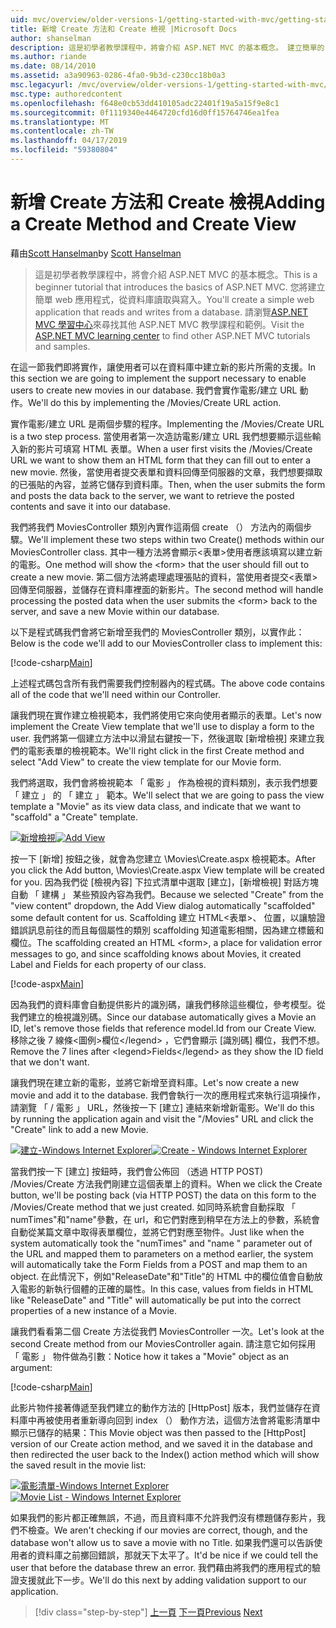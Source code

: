 ```yaml
---
uid: mvc/overview/older-versions-1/getting-started-with-mvc/getting-started-with-mvc-part6
title: 新增 Create 方法和 Create 檢視 |Microsoft Docs
author: shanselman
description: 這是初學者教學課程中，將會介紹 ASP.NET MVC 的基本概念。 建立簡單的 web 應用程式，從資料庫讀取與寫入。
ms.author: riande
ms.date: 08/14/2010
ms.assetid: a3a90963-0286-4fa0-9b3d-c230cc18b0a3
msc.legacyurl: /mvc/overview/older-versions-1/getting-started-with-mvc/getting-started-with-mvc-part6
msc.type: authoredcontent
ms.openlocfilehash: f648e0cb53dd410105adc22401f19a5a15f9e8c1
ms.sourcegitcommit: 0f1119340e4464720cfd16d0ff15764746ea1fea
ms.translationtype: MT
ms.contentlocale: zh-TW
ms.lasthandoff: 04/17/2019
ms.locfileid: "59380804"
---
```

# <a name="adding-a-create-method-and-create-view"></a><span data-ttu-id="a43f3-104">新增 Create 方法和 Create 檢視</span><span class="sxs-lookup"><span data-stu-id="a43f3-104">Adding a Create Method and Create View</span></span>

<span data-ttu-id="a43f3-105">藉由[Scott Hanselman](https://github.com/shanselman)</span><span class="sxs-lookup"><span data-stu-id="a43f3-105">by [Scott Hanselman](https://github.com/shanselman)</span></span>

> <span data-ttu-id="a43f3-106">這是初學者教學課程中，將會介紹 ASP.NET MVC 的基本概念。</span><span class="sxs-lookup"><span data-stu-id="a43f3-106">This is a beginner tutorial that introduces the basics of ASP.NET MVC.</span></span> <span data-ttu-id="a43f3-107">您將建立簡單 web 應用程式，從資料庫讀取與寫入。</span><span class="sxs-lookup"><span data-stu-id="a43f3-107">You'll create a simple web application that reads and writes from a database.</span></span> <span data-ttu-id="a43f3-108">請瀏覽[ASP.NET MVC 學習中心](../../../index.md)來尋找其他 ASP.NET MVC 教學課程和範例。</span><span class="sxs-lookup"><span data-stu-id="a43f3-108">Visit the [ASP.NET MVC learning center](../../../index.md) to find other ASP.NET MVC tutorials and samples.</span></span>


<span data-ttu-id="a43f3-109">在這一節我們即將實作，讓使用者可以在資料庫中建立新的影片所需的支援。</span><span class="sxs-lookup"><span data-stu-id="a43f3-109">In this section we are going to implement the support necessary to enable users to create new movies in our database.</span></span> <span data-ttu-id="a43f3-110">我們會實作電影/建立 URL 動作。</span><span class="sxs-lookup"><span data-stu-id="a43f3-110">We'll do this by implementing the /Movies/Create URL action.</span></span>

<span data-ttu-id="a43f3-111">實作電影/建立 URL 是兩個步驟的程序。</span><span class="sxs-lookup"><span data-stu-id="a43f3-111">Implementing the /Movies/Create URL is a two step process.</span></span> <span data-ttu-id="a43f3-112">當使用者第一次造訪電影/建立 URL 我們想要顯示這些輸入新的影片可填寫 HTML 表單。</span><span class="sxs-lookup"><span data-stu-id="a43f3-112">When a user first visits the /Movies/Create URL we want to show them an HTML form that they can fill out to enter a new movie.</span></span> <span data-ttu-id="a43f3-113">然後，當使用者提交表單和資料回傳至伺服器的文章，我們想要擷取的已張貼的內容，並將它儲存到資料庫。</span><span class="sxs-lookup"><span data-stu-id="a43f3-113">Then, when the user submits the form and posts the data back to the server, we want to retrieve the posted contents and save it into our database.</span></span>

<span data-ttu-id="a43f3-114">我們將我們 MoviesController 類別內實作這兩個 create （） 方法內的兩個步驟。</span><span class="sxs-lookup"><span data-stu-id="a43f3-114">We'll implement these two steps within two Create() methods within our MoviesController class.</span></span> <span data-ttu-id="a43f3-115">其中一種方法將會顯示&lt;表單&gt;使用者應該填寫以建立新的電影。</span><span class="sxs-lookup"><span data-stu-id="a43f3-115">One method will show the &lt;form&gt; that the user should fill out to create a new movie.</span></span> <span data-ttu-id="a43f3-116">第二個方法將處理處理張貼的資料，當使用者提交&lt;表單&gt;回傳至伺服器，並儲存在資料庫裡面的新影片。</span><span class="sxs-lookup"><span data-stu-id="a43f3-116">The second method will handle processing the posted data when the user submits the &lt;form&gt; back to the server, and save a new Movie within our database.</span></span>

<span data-ttu-id="a43f3-117">以下是程式碼我們會將它新增至我們的 MoviesController 類別，以實作此：</span><span class="sxs-lookup"><span data-stu-id="a43f3-117">Below is the code we'll add to our MoviesController class to implement this:</span></span>

[!code-csharp[Main](getting-started-with-mvc-part6/samples/sample1.cs)]

<span data-ttu-id="a43f3-118">上述程式碼包含所有我們需要我們控制器內的程式碼。</span><span class="sxs-lookup"><span data-stu-id="a43f3-118">The above code contains all of the code that we'll need within our Controller.</span></span>

<span data-ttu-id="a43f3-119">讓我們現在實作建立檢視範本，我們將使用它來向使用者顯示的表單。</span><span class="sxs-lookup"><span data-stu-id="a43f3-119">Let's now implement the Create View template that we'll use to display a form to the user.</span></span> <span data-ttu-id="a43f3-120">我們將第一個建立方法中以滑鼠右鍵按一下，然後選取 [新增檢視] 來建立我們的電影表單的檢視範本。</span><span class="sxs-lookup"><span data-stu-id="a43f3-120">We'll right click in the first Create method and select "Add View" to create the view template for our Movie form.</span></span>

<span data-ttu-id="a43f3-121">我們將選取，我們會將檢視範本 「 電影 」 作為檢視的資料類別，表示我們想要 「 建立 」 的 「 建立 」 範本。</span><span class="sxs-lookup"><span data-stu-id="a43f3-121">We'll select that we are going to pass the view template a "Movie" as its view data class, and indicate that we want to "scaffold" a "Create" template.</span></span>

<span data-ttu-id="a43f3-122">[![新增檢視](getting-started-with-mvc-part6/_static/image2.png)](getting-started-with-mvc-part6/_static/image1.png)</span><span class="sxs-lookup"><span data-stu-id="a43f3-122">[![Add View](getting-started-with-mvc-part6/_static/image2.png)](getting-started-with-mvc-part6/_static/image1.png)</span></span>

<span data-ttu-id="a43f3-123">按一下 [新增] 按鈕之後，就會為您建立 \Movies\Create.aspx 檢視範本。</span><span class="sxs-lookup"><span data-stu-id="a43f3-123">After you click the Add button, \Movies\Create.aspx View template will be created for you.</span></span> <span data-ttu-id="a43f3-124">因為我們從 [檢視內容] 下拉式清單中選取 [建立]，[新增檢視] 對話方塊自動 「 建構 」 某些預設內容為我們。</span><span class="sxs-lookup"><span data-stu-id="a43f3-124">Because we selected "Create" from the "view content" dropdown, the Add View dialog automatically "scaffolded" some default content for us.</span></span> <span data-ttu-id="a43f3-125">Scaffolding 建立 HTML&lt;表單&gt;、 位置，以讓驗證錯誤訊息前往的而且每個屬性的類別 scaffolding 知道電影相關，因為建立標籤和欄位。</span><span class="sxs-lookup"><span data-stu-id="a43f3-125">The scaffolding created an HTML &lt;form&gt;, a place for validation error messages to go, and since scaffolding knows about Movies, it created Label and Fields for each property of our class.</span></span>

[!code-aspx[Main](getting-started-with-mvc-part6/samples/sample2.aspx)]

<span data-ttu-id="a43f3-126">因為我們的資料庫會自動提供影片的識別碼，讓我們移除這些欄位，參考模型。從我們建立的檢視識別碼。</span><span class="sxs-lookup"><span data-stu-id="a43f3-126">Since our database automatically gives a Movie an ID, let's remove those fields that reference model.Id from our Create View.</span></span> <span data-ttu-id="a43f3-127">移除之後 7 線條&lt;圖例&gt;欄位&lt;/legend&gt; ，它們會顯示 [識別碼] 欄位，我們不想。</span><span class="sxs-lookup"><span data-stu-id="a43f3-127">Remove the 7 lines after &lt;legend&gt;Fields&lt;/legend&gt; as they show the ID field that we don't want.</span></span>

<span data-ttu-id="a43f3-128">讓我們現在建立新的電影，並將它新增至資料庫。</span><span class="sxs-lookup"><span data-stu-id="a43f3-128">Let's now create a new movie and add it to the database.</span></span> <span data-ttu-id="a43f3-129">我們會執行一次的應用程式來執行這項操作，請瀏覽 「 / 電影 」 URL，然後按一下 [建立] 連結來新增新電影。</span><span class="sxs-lookup"><span data-stu-id="a43f3-129">We'll do this by running the application again and visit the "/Movies" URL and click the "Create" link to add a new Movie.</span></span>

<span data-ttu-id="a43f3-130">[![建立-Windows Internet Explorer](getting-started-with-mvc-part6/_static/image4.png)](getting-started-with-mvc-part6/_static/image3.png)</span><span class="sxs-lookup"><span data-stu-id="a43f3-130">[![Create - Windows Internet Explorer](getting-started-with-mvc-part6/_static/image4.png)](getting-started-with-mvc-part6/_static/image3.png)</span></span>

<span data-ttu-id="a43f3-131">當我們按一下 [建立] 按鈕時，我們會公佈回 （透過 HTTP POST) /Movies/Create 方法我們剛建立這個表單上的資料。</span><span class="sxs-lookup"><span data-stu-id="a43f3-131">When we click the Create button, we'll be posting back (via HTTP POST) the data on this form to the /Movies/Create method that we just created.</span></span> <span data-ttu-id="a43f3-132">如同時系統會自動採取 「 numTimes"和"name"參數，在 url，和它們對應到稍早在方法上的參數，系統會自動從某篇文章中取得表單欄位，並將它們對應至物件。</span><span class="sxs-lookup"><span data-stu-id="a43f3-132">Just like when the system automatically took the "numTimes" and "name " parameter out of the URL and mapped them to parameters on a method earlier, the system will automatically take the Form Fields from a POST and map them to an object.</span></span> <span data-ttu-id="a43f3-133">在此情況下，例如"ReleaseDate"和"Title"的 HTML 中的欄位值會自動放入電影的新執行個體的正確的屬性。</span><span class="sxs-lookup"><span data-stu-id="a43f3-133">In this case, values from fields in HTML like "ReleaseDate" and "Title" will automatically be put into the correct properties of a new instance of a Movie.</span></span>

<span data-ttu-id="a43f3-134">讓我們看看第二個 Create 方法從我們 MoviesController 一次。</span><span class="sxs-lookup"><span data-stu-id="a43f3-134">Let's look at the second Create method from our MoviesController again.</span></span> <span data-ttu-id="a43f3-135">請注意它如何採用 「 電影 」 物件做為引數：</span><span class="sxs-lookup"><span data-stu-id="a43f3-135">Notice how it takes a "Movie" object as an argument:</span></span>

[!code-csharp[Main](getting-started-with-mvc-part6/samples/sample3.cs)]

<span data-ttu-id="a43f3-136">此影片物件接著傳遞至我們建立的動作方法的 [HttpPost] 版本，我們並儲存在資料庫中再被使用者重新導向回到 index （） 動作方法，這個方法會將電影清單中顯示已儲存的結果：</span><span class="sxs-lookup"><span data-stu-id="a43f3-136">This Movie object was then passed to the [HttpPost] version of our Create action method, and we saved it in the database and then redirected the user back to the Index() action method which will show the saved result in the movie list:</span></span>

<span data-ttu-id="a43f3-137">[![電影清單-Windows Internet Explorer](getting-started-with-mvc-part6/_static/image6.png)](getting-started-with-mvc-part6/_static/image5.png)</span><span class="sxs-lookup"><span data-stu-id="a43f3-137">[![Movie List - Windows Internet Explorer](getting-started-with-mvc-part6/_static/image6.png)](getting-started-with-mvc-part6/_static/image5.png)</span></span>

<span data-ttu-id="a43f3-138">如果我們的影片都正確無誤，不過，而且資料庫不允許我們沒有標題儲存影片，我們不檢查。</span><span class="sxs-lookup"><span data-stu-id="a43f3-138">We aren't checking if our movies are correct, though, and the database won't allow us to save a movie with no Title.</span></span> <span data-ttu-id="a43f3-139">如果我們還可以告訴使用者的資料庫之前擲回錯誤，那就天下太平了。</span><span class="sxs-lookup"><span data-stu-id="a43f3-139">It'd be nice if we could tell the user that before the database threw an error.</span></span> <span data-ttu-id="a43f3-140">我們藉由將我們的應用程式的驗證支援就此下一步。</span><span class="sxs-lookup"><span data-stu-id="a43f3-140">We'll do this next by adding validation support to our application.</span></span>

> [!div class="step-by-step"]
> <span data-ttu-id="a43f3-141">[上一頁](getting-started-with-mvc-part5.md)
> [下一頁](getting-started-with-mvc-part7.md)</span><span class="sxs-lookup"><span data-stu-id="a43f3-141">[Previous](getting-started-with-mvc-part5.md)
[Next](getting-started-with-mvc-part7.md)</span></span>
